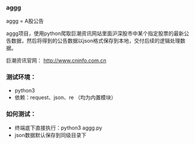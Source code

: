### aggg
aggg = A股公告

aggg项目，使用python爬取巨潮资讯网站里面沪深股市中某个指定股票的最新公告数据，然后将得到的公告数据以json格式保存到本地，交付后续的逻辑处理数据。

巨潮资讯官网：
http://www.cninfo.com.cn

### 测试环境：
- python3
- 依赖：request、json、re （均为内置模块）

### 如何测试：
- 终端底下直接执行：python3 aggg.py
- json数据默认保存到同级目录下
